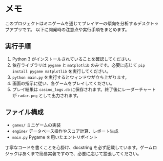 # メモ

このプロジェクトはミニゲームを通じてプレイヤーの傾向を分析するデスクトップアプリです。
以下に開発時の注意点や実行手順をまとめます。

## 実行手順
1. Python 3 がインストールされていることを確認してください。
2. 依存ライブラリは `pygame` と `matplotlib` のみです。必要に応じて `pip install pygame matplotlib` を実行してください。
3. `python main.py` を実行するとウィンドウが立ち上がります。
4. 画面の指示に従い、各ゲームをプレイしてください。
5. プレイ結果は `casino_logs.db` に保存されます。終了後にレーダーチャートが `radar.png` として出力されます。

## ファイル構成
- `games/` ミニゲームの実装
- `engine/` データベース操作やスコア計算、レポート生成
- `main.py` Pygame を用いたエントリポイント

丁寧なコードを書くことを心掛け、docstring を必ず記載しています。ゲームロジックはあくまで簡易実装ですので、必要に応じて拡張してください。
